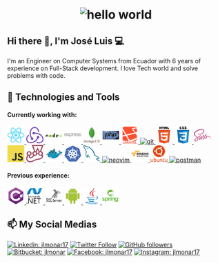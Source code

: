 <h1 align="center">
  <img src="https://media.giphy.com/media/MeJgB3yMMwIaHmKD4z/giphy.gif" alt="hello world" style="width: 300px; height; 200px" />
</h1>

## Hi there 👋, I'm José Luis 💻

I'm an Engineer on Computer Systems from Ecuador with 6 years of experience on Full-Stack development. I love Tech world and solve problems with code.

## 🔨 Technologies and Tools

#### Currently working with:

<p align="left">
    <a href="https://reactjs.org/" target="_blank"> <img src="https://raw.githubusercontent.com/devicons/devicon/master/icons/react/react-original.svg" alt="react" width="40" height="40"/> </a>
    <a href="https://react-redux.js.org/" target="_blank"> <img src="https://raw.githubusercontent.com/devicons/devicon/master/icons/redux/redux-original.svg" alt="redux" width="40" height="40"/> </a>
    <a href="https://nodejs.org" target="_blank"> <img src="https://raw.githubusercontent.com/devicons/devicon/master/icons/nodejs/nodejs-original-wordmark.svg" alt="nodejs" width="40" height="40"/> </a>
    <a href="https://expressjs.com" target="_blank"> <img src="https://raw.githubusercontent.com/devicons/devicon/master/icons/express/express-original-wordmark.svg" alt="express" width="40" height="40"/> </a>
    <a href="https://www.mongodb.com/" target="_blank"> <img src="https://raw.githubusercontent.com/devicons/devicon/master/icons/mongodb/mongodb-original-wordmark.svg" alt="mongodb" width="40" height="40"/> </a>
    <a href="https://www.php.net/" target="_blank"> <img src="https://raw.githubusercontent.com/devicons/devicon/master/icons/php/php-original.svg" alt="php" width="40" height="40"/> </a>
    <a href="https://laravel.com/" target="_blank"> <img src="https://raw.githubusercontent.com/devicons/devicon/master/icons/laravel/laravel-plain-wordmark.svg" alt="laravel" width="40" height="40"/> </a>
    <a href="https://git-scm.com/" target="_blank"> <img src="https://www.vectorlogo.zone/logos/git-scm/git-scm-icon.svg" alt="git" width="40" height="40"/> </a>
    <a href="https://www.w3.org/html/" target="_blank"> <img src="https://raw.githubusercontent.com/devicons/devicon/master/icons/html5/html5-original-wordmark.svg" alt="html5" width="40" height="40"/> </a>
    <a href="https://www.w3schools.com/css/" target="_blank"> <img src="https://raw.githubusercontent.com/devicons/devicon/master/icons/css3/css3-original-wordmark.svg" alt="css3" width="40" height="40"/> </a>
    <a href="https://sass-lang.com" target="_blank"> <img src="https://raw.githubusercontent.com/devicons/devicon/master/icons/sass/sass-original.svg" alt="sass" width="40" height="40"/> </a>
    <a href="https://developer.mozilla.org/en-US/docs/Web/JavaScript" target="_blank"> <img src="https://raw.githubusercontent.com/devicons/devicon/master/icons/javascript/javascript-original.svg" alt="javascript" width="40" height="40"/> </a>
    <a href="https://jestjs.io/" target="_blank"> <img src="https://raw.githubusercontent.com/devicons/devicon/master/icons/jest/jest-plain.svg" alt="jest" width="40" height="40"/> </a>
    <a href="https://www.docker.com/" target="_blank"> <img src="https://raw.githubusercontent.com/devicons/devicon/master/icons/docker/docker-original.svg" alt="docker" width="40" height="40"/> </a>
    <a href="https://kubernetes.io/" target="_blank"> <img src="https://raw.githubusercontent.com/devicons/devicon/master/icons/kubernetes/kubernetes-plain.svg" alt="kubernetes" width="40" height="40"/> </a>
    <a href="https://www.mysql.com/" target="_blank"> <img src="https://raw.githubusercontent.com/devicons/devicon/master/icons/mysql/mysql-original.svg" alt="mysql" width="40" height="40"/> </a>
    <a href="https://neovim.io/" target="_blank"> <img src="https://www.vectorlogo.zone/logos/neovimio/neovimio-ar21.svg" alt="neovim" width="80" height="40"/> </a>
    <a href="https://aws.amazon.com/es/" target="_blank"> <img src="https://raw.githubusercontent.com/devicons/devicon/master/icons/amazonwebservices/amazonwebservices-original-wordmark.svg" alt="amazonwebservices" width="40" height="40"/> </a>
    <a href="https://ubuntu.com/" target="_blank"> <img src="https://raw.githubusercontent.com/devicons/devicon/master/icons/ubuntu/ubuntu-plain-wordmark.svg" alt="ubuntu" width="40" height="40"/> </a>
    <a href="https://www.postman.com/" target="_blank"> <img src="https://www.vectorlogo.zone/logos/getpostman/getpostman-icon.svg" alt="postman" width="40" height="40"/> </a>
</p>

#### Previous experience:

<p align="left">
    <a href="https://docs.microsoft.com/en-us/dotnet/csharp/" target="_blank"> <img src="https://raw.githubusercontent.com/devicons/devicon/master/icons/csharp/csharp-original.svg" alt="csharp" width="40" height="40"/> </a>
    <a href="https://dotnet.microsoft.com/" target="_blank"> <img src="https://raw.githubusercontent.com/devicons/devicon/master/icons/dot-net/dot-net-original-wordmark.svg" alt="dot-net" width="40" height="40"/> </a>
    <a href="https://www.microsoft.com/en-us/sql-server/sql-server-downloads" target="_blank"> <img src="https://raw.githubusercontent.com/devicons/devicon/master/icons/microsoftsqlserver/microsoftsqlserver-plain-wordmark.svg" alt="microsoftsqlserver" width="40" height="40"/> </a>
    <a href="https://developer.android.com/" target="_blank"> <img src="https://raw.githubusercontent.com/devicons/devicon/master/icons/android/android-original.svg" alt="android" width="40" height="40"/> </a>
    <a href="https://www.java.com/es/" target="_blank"> <img src="https://raw.githubusercontent.com/devicons/devicon/master/icons/java/java-original.svg" alt="java" width="40" height="40"/> </a>
    <a href="https://spring.io/projects/spring-framework" target="_blank"> <img src="https://raw.githubusercontent.com/devicons/devicon/master/icons/spring/spring-original-wordmark.svg" alt="spring" width="40" height="40"/> </a>
<p>

## 📫 My Social Medias

[![Linkedin: jlmonar17](https://img.shields.io/badge/-josémonar-blue?style=for-the-badge&logo=Linkedin&logoColor=white&link=https://www.linkedin.com/in/thaianebraga/)](https://www.linkedin.com/in/jlmonar17/)
[![Twitter Follow](https://img.shields.io/twitter/follow/JoseMonar17?color=%231DA1F2&label=JOSEMONAR17&logo=twitter&style=for-the-badge)](https://twitter.com/JoseMonar17)
[![GitHub followers](https://img.shields.io/github/followers/jlmonar17?color=%23181717&label=jlmonar17&logo=github&style=for-the-badge)](https://www.github.com/jlmonar17)
[![Bitbucket: jlmonar](https://img.shields.io/badge/-josémonar-0052CC?style=for-the-badge&logo=Bitbucket&logoColor=white&link=https://www.bitbucket.org/jlmonar/)](https://www.bitbucket.org/jlmonar/)
[![Facebook: jlmonar17](https://img.shields.io/badge/-josémonar-1877F2?style=for-the-badge&logo=Facebook&logoColor=white&link=https://www.facebook.com/jlmonar17/)](https://www.facebook.com/jlmonar17/)
[![Instagram: jlmonar17](https://img.shields.io/badge/-josemonar17-E4405F?style=for-the-badge&logo=Instagram&logoColor=white&link=https://www.instagram.com/josemonar17/)](https://www.instagram.com/josemonar17/)
